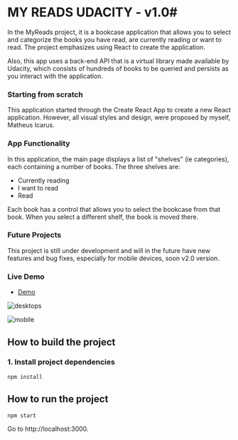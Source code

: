 # MY READS UDACITY - v1.0#

In the MyReads project, it is a bookcase application that allows you to select and categorize the books you have read, are currently reading or want to read. The project emphasizes using React to create the application.

Also, this app uses a back-end API that is a virtual library made available by Udacity, which consists of hundreds of books to be queried and persists as you interact with the application.

### Starting from scratch ###

This application started through the Create React App to create a new React application. However, all visual styles and design, were proposed by myself, Matheus Icarus.

### App Functionality ###

In this application, the main page displays a list of "shelves" (ie categories), each containing a number of books. The three shelves are:

* Currently reading
* I want to read
* Read

Each book has a control that allows you to select the bookcase from that book. When you select a different shelf, the book is moved there.

### Future Projects ###

This project is still under development and will in the future have new features and bug fixes, especially for mobile devices, soon v2.0 version.

### Live Demo

* [Demo](http://myreads-udacity.mybluemix.net/)

![desktops](https://user-images.githubusercontent.com/29001162/48417441-ebcc7f80-e739-11e8-9624-ff9c4b7ef3f7.png)

![mobile](https://user-images.githubusercontent.com/29001162/48417450-f2f38d80-e739-11e8-9dd8-0fa996be756c.jpg)

## How to build the project

### 1. Install project dependencies

```bash
npm install
```
## How to run the project

```bash
npm start
```
Go to http://localhost:3000.
